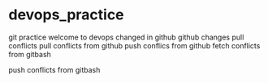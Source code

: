 # devops_practice
git practice
welcome to devops
changed in github
github changes
pull conflicts
pull conflicts from github
push conflics from github
fetch conflicts from gitbash

push conflicts from gitbash
